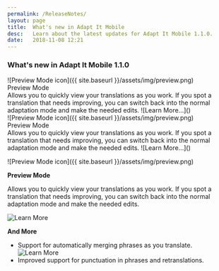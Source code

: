 ```yaml
---
permalink: /ReleaseNotes/
layout: page
title:  What's new in Adapt It Mobile
desc:   Learn about the latest updates for Adapt It Mobile 1.1.0.
date:   2018-11-08 12:21
---
```


### What's new in Adapt It Mobile 1.1.0

<div class="wrap">
    <div class="benefits">
        <div class="benefit">
            <div class="b-img"> ![Preview Mode icon]({{ site.baseurl }}/assets/img/preview.png) </div>
            <div class="b-header">Preview Mode</div>
            <div class="b-desc">Allows you to quickly view your translations as you work. If you spot a translation that needs improving, you can switch back into the normal adaptation mode and make the needed edits. ![Learn More...]()</div></div>
        <div class="benefit">
            <div class="b-img"> ![Preview Mode icon]({{ site.baseurl }}/assets/img/preview.png) </div>
            <div class="b-header">Preview Mode</div>
            <div class="b-desc">Allows you to quickly view your translations as you work. If you spot a translation that needs improving, you can switch back into the normal adaptation mode and make the needed edits. ![Learn More...]() </div></div>
    </div>
</div>

![Preview Mode icon]({{ site.baseurl }}/assets/img/preview.png)

**Preview Mode** 

Allows you to quickly view your translations as you work. If you spot a translation that needs improving, you can switch back into the normal adaptation mode and make the needed edits.

![Learn More]()

**And More**

- Support for automatically merging phrases as you translate. ![Learn More]()
- Improved support for punctuation in phrases and retranslations.

